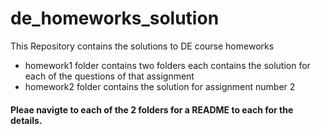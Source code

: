 # de_homeworks_solution
This Repository contains the solutions to DE course homeworks
- homework1 folder contains two folders each contains the solution for each of the questions of that assignment
- homework2 folder contains the solution for assignment number 2

#### Pleae navigte to each of the 2 folders for a README to each for the details.